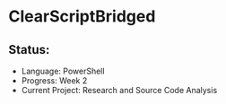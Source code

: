 # ClearScriptBridged

## Status:
- Language: PowerShell
- Progress: Week 2
- Current Project: Research and Source Code Analysis